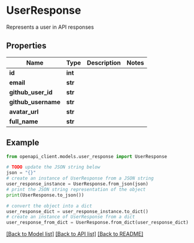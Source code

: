 # UserResponse

Represents a user in API responses

## Properties

Name | Type | Description | Notes
------------ | ------------- | ------------- | -------------
**id** | **int** |  | 
**email** | **str** |  | 
**github_user_id** | **str** |  | 
**github_username** | **str** |  | 
**avatar_url** | **str** |  | 
**full_name** | **str** |  | 

## Example

```python
from openapi_client.models.user_response import UserResponse

# TODO update the JSON string below
json = "{}"
# create an instance of UserResponse from a JSON string
user_response_instance = UserResponse.from_json(json)
# print the JSON string representation of the object
print(UserResponse.to_json())

# convert the object into a dict
user_response_dict = user_response_instance.to_dict()
# create an instance of UserResponse from a dict
user_response_from_dict = UserResponse.from_dict(user_response_dict)
```
[[Back to Model list]](../README.md#documentation-for-models) [[Back to API list]](../README.md#documentation-for-api-endpoints) [[Back to README]](../README.md)


